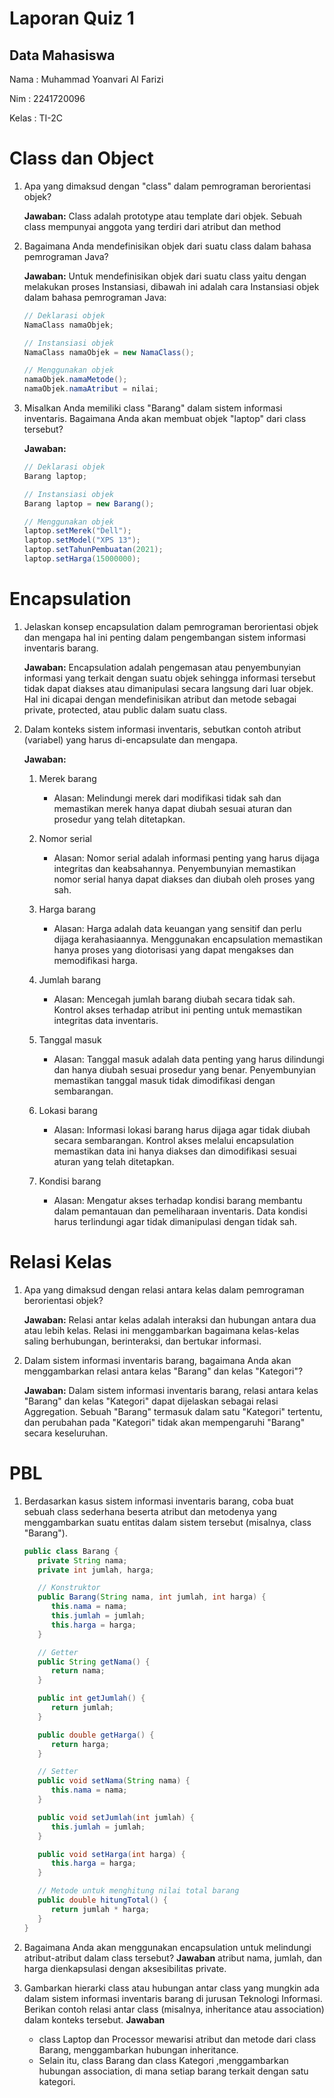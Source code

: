 # Laporan Quiz 1

## Data Mahasiswa

Nama : Muhammad Yoanvari Al Farizi

Nim : 2241720096

Kelas : TI-2C

# Class dan Object

1. Apa yang dimaksud dengan "class" dalam pemrograman berorientasi objek?

   **Jawaban:**
   Class adalah prototype atau template dari objek. Sebuah class mempunyai anggota yang terdiri dari atribut dan method

2. Bagaimana Anda mendefinisikan objek dari suatu class dalam bahasa pemrograman Java?

   **Jawaban:**
   Untuk mendefinisikan objek dari suatu class yaitu dengan melakukan proses Instansiasi, dibawah ini adalah cara Instansiasi objek dalam bahasa pemrograman Java:

   ```java
   // Deklarasi objek
   NamaClass namaObjek;

   // Instansiasi objek
   NamaClass namaObjek = new NamaClass();

   // Menggunakan objek
   namaObjek.namaMetode();
   namaObjek.namaAtribut = nilai;
   ```

3. Misalkan Anda memiliki class "Barang" dalam sistem informasi inventaris. Bagaimana Anda akan membuat objek "laptop" dari class tersebut?

   **Jawaban:**

   ```java
   // Deklarasi objek
   Barang laptop;

   // Instansiasi objek
   Barang laptop = new Barang();

   // Menggunakan objek
   laptop.setMerek("Dell");
   laptop.setModel("XPS 13");
   laptop.setTahunPembuatan(2021);
   laptop.setHarga(15000000);
   ```

# Encapsulation

1. Jelaskan konsep encapsulation dalam pemrograman berorientasi objek dan mengapa hal ini penting dalam pengembangan sistem informasi inventaris barang.

   **Jawaban:**
   Encapsulation adalah pengemasan atau penyembunyian informasi yang terkait dengan suatu objek sehingga informasi tersebut tidak dapat diakses atau dimanipulasi secara langsung dari luar objek. Hal ini dicapai dengan mendefinisikan atribut dan metode sebagai private, protected, atau public dalam suatu class.

2. Dalam konteks sistem informasi inventaris, sebutkan contoh atribut (variabel) yang harus di-encapsulate dan mengapa.

   **Jawaban:**

   1. Merek barang

      - Alasan: Melindungi merek dari modifikasi tidak sah dan memastikan merek hanya dapat diubah sesuai aturan dan prosedur yang telah ditetapkan.

   2. Nomor serial

      - Alasan: Nomor serial adalah informasi penting yang harus dijaga integritas dan keabsahannya. Penyembunyian memastikan nomor serial hanya dapat diakses dan diubah oleh proses yang sah.

   3. Harga barang

      - Alasan: Harga adalah data keuangan yang sensitif dan perlu dijaga kerahasiaannya. Menggunakan encapsulation memastikan hanya proses yang diotorisasi yang dapat mengakses dan memodifikasi harga.

   4. Jumlah barang

      - Alasan: Mencegah jumlah barang diubah secara tidak sah. Kontrol akses terhadap atribut ini penting untuk memastikan integritas data inventaris.

   5. Tanggal masuk

      - Alasan: Tanggal masuk adalah data penting yang harus dilindungi dan hanya diubah sesuai prosedur yang benar. Penyembunyian memastikan tanggal masuk tidak dimodifikasi dengan sembarangan.

   6. Lokasi barang

      - Alasan: Informasi lokasi barang harus dijaga agar tidak diubah secara sembarangan. Kontrol akses melalui encapsulation memastikan data ini hanya diakses dan dimodifikasi sesuai aturan yang telah ditetapkan.

   7. Kondisi barang
      - Alasan: Mengatur akses terhadap kondisi barang membantu dalam pemantauan dan pemeliharaan inventaris. Data kondisi harus terlindungi agar tidak dimanipulasi dengan tidak sah.

# Relasi Kelas

1. Apa yang dimaksud dengan relasi antara kelas dalam pemrograman berorientasi objek?

   **Jawaban:**
   Relasi antar kelas adalah interaksi dan hubungan antara dua atau lebih kelas. Relasi ini menggambarkan bagaimana kelas-kelas saling berhubungan, berinteraksi, dan bertukar informasi.

2. Dalam sistem informasi inventaris barang, bagaimana Anda akan menggambarkan relasi antara kelas "Barang" dan kelas "Kategori"?

   **Jawaban:**
   Dalam sistem informasi inventaris barang, relasi antara kelas "Barang" dan kelas "Kategori" dapat dijelaskan sebagai relasi Aggregation. Sebuah "Barang" termasuk dalam satu "Kategori" tertentu, dan perubahan pada "Kategori" tidak akan mempengaruhi "Barang" secara keseluruhan.

# PBL

1. Berdasarkan kasus sistem informasi inventaris barang, coba buat sebuah class sederhana beserta atribut dan metodenya yang menggambarkan suatu entitas dalam sistem tersebut (misalnya, class "Barang").

   ```java
   public class Barang {
      private String nama;
      private int jumlah, harga;

      // Konstruktor
      public Barang(String nama, int jumlah, int harga) {
         this.nama = nama;
         this.jumlah = jumlah;
         this.harga = harga;
      }

      // Getter
      public String getNama() {
         return nama;
      }

      public int getJumlah() {
         return jumlah;
      }

      public double getHarga() {
         return harga;
      }

      // Setter
      public void setNama(String nama) {
         this.nama = nama;
      }

      public void setJumlah(int jumlah) {
         this.jumlah = jumlah;
      }

      public void setHarga(int harga) {
         this.harga = harga;
      }

      // Metode untuk menghitung nilai total barang
      public double hitungTotal() {
         return jumlah * harga;
      }
   }
   ```

2. Bagaimana Anda akan menggunakan encapsulation untuk melindungi atribut-atribut dalam class tersebut?
   **Jawaban**
   atribut nama, jumlah, dan harga dienkapsulasi dengan aksesibilitas private.

3. Gambarkan hierarki class atau hubungan antar class yang mungkin ada dalam sistem informasi inventaris barang di jurusan Teknologi Informasi. Berikan contoh relasi antar class (misalnya, inheritance atau association) dalam konteks tersebut.
   **Jawaban**
   - class Laptop dan Processor mewarisi atribut dan metode dari class Barang, menggambarkan hubungan inheritance.
   - Selain itu, class Barang dan class Kategori ,menggambarkan hubungan association, di mana setiap barang terkait dengan satu kategori.
